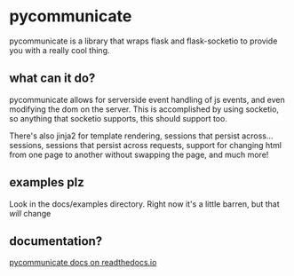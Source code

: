 # pycommunicate
pycommunicate is a library that wraps flask and flask-socketio to provide you with a really cool thing.

## what can it do?
pycommunicate allows for serverside event handling of js events, and even modifying the dom on the server. This is accomplished
by using socketio, so anything that socketio supports, this should support too.

There's also jinja2 for template rendering, sessions that persist across... sessions, sessions that persist across requests,
support for changing html from one page to another without swapping the page, and much more!

## examples plz

Look in the docs/examples directory. Right now it's a little barren, but that _will_ change

## documentation?

[pycommunicate docs on readthedocs.io](http://pycommunicate.readthedocs.io) 